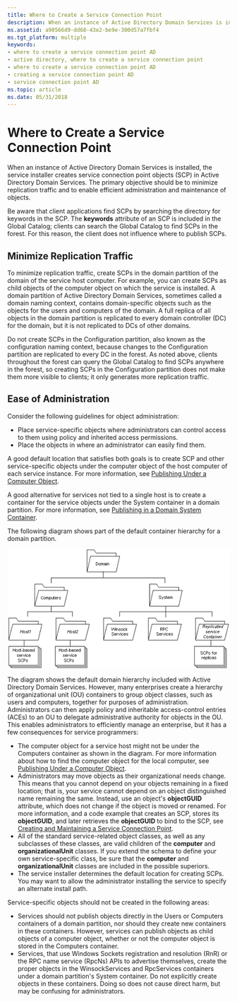 ```yaml
---
title: Where to Create a Service Connection Point
description: When an instance of Active Directory Domain Services is installed, the service installer creates service connection point objects (SCP) in Active Directory Domain Services.
ms.assetid: a90566d9-dd68-43e2-be9e-300d57a7fbf4
ms.tgt_platform: multiple
keywords:
- where to create a service connection point AD
- active directory, where to create a service connection point
- where to create a service connection point AD
- creating a service connection point AD
- service connection point AD
ms.topic: article
ms.date: 05/31/2018
---
```


# Where to Create a Service Connection Point

When an instance of Active Directory Domain Services is installed, the service installer creates service connection point objects (SCP) in Active Directory Domain Services. The primary objective should be to minimize replication traffic and to enable efficient administration and maintenance of objects.

Be aware that client applications find SCPs by searching the directory for keywords in the SCP. The **keywords** attribute of an SCP is included in the Global Catalog; clients can search the Global Catalog to find SCPs in the forest. For this reason, the client does not influence where to publish SCPs.

## Minimize Replication Traffic

To minimize replication traffic, create SCPs in the domain partition of the domain of the service host computer. For example, you can create SCPs as child objects of the computer object on which the service is installed. A domain partition of Active Directory Domain Services, sometimes called a domain naming context, contains domain-specific objects such as the objects for the users and computers of the domain. A full replica of all objects in the domain partition is replicated to every domain controller (DC) for the domain, but it is not replicated to DCs of other domains.

Do not create SCPs in the Configuration partition, also known as the configuration naming context, because changes to the Configuration partition are replicated to every DC in the forest. As noted above, clients throughout the forest can query the Global Catalog to find SCPs anywhere in the forest, so creating SCPs in the Configuration partition does not make them more visible to clients; it only generates more replication traffic.

## Ease of Administration

Consider the following guidelines for object administration:

-   Place service-specific objects where administrators can control access to them using policy and inherited access permissions.
-   Place the objects in where an administrator can easily find them.

A good default location that satisfies both goals is to create SCP and other service-specific objects under the computer object of the host computer of each service instance. For more information, see [Publishing Under a Computer Object](publishing-under-a-computer-object.md).

A good alternative for services not tied to a single host is to create a container for the service objects under the System container in a domain partition. For more information, see [Publishing in a Domain System Container](publishing-in-a-domain-system-container.md).

The following diagram shows part of the default container hierarchy for a domain partition.

![default domain partition container hierarchy](images/domain-container-heirarchy.png)

The diagram shows the default domain hierarchy included with Active Directory Domain Services. However, many enterprises create a hierarchy of organizational unit (OU) containers to group object classes, such as users and computers, together for purposes of administration. Administrators can then apply policy and inheritable access-control entries (ACEs) to an OU to delegate administrative authority for objects in the OU. This enables administrators to efficiently manage an enterprise, but it has a few consequences for service programmers:

-   The computer object for a service host might not be under the Computers container as shown in the diagram. For more information about how to find the computer object for the local computer, see [Publishing Under a Computer Object](publishing-under-a-computer-object.md).
-   Administrators may move objects as their organizational needs change. This means that you cannot depend on your objects remaining in a fixed location; that is, your service cannot depend on an object distinguished name remaining the same. Instead, use an object's **objectGUID** attribute, which does not change if the object is moved or renamed. For more information, and a code example that creates an SCP, stores its **objectGUID**, and later retrieves the **objectGUID** to bind to the SCP, see [Creating and Maintaining a Service Connection Point](creating-and-maintaining-a-service-connection-point.md).
-   All of the standard service-related object classes, as well as any subclasses of these classes, are valid children of the **computer** and **organizationalUnit** classes. If you extend the schema to define your own service-specific class, be sure that the **computer** and **organizationalUnit** classes are included in the possible superiors.
-   The service installer determines the default location for creating SCPs. You may want to allow the administrator installing the service to specify an alternate install path.

Service-specific objects should not be created in the following areas:

-   Services should not publish objects directly in the Users or Computers containers of a domain partition, nor should they create new containers in these containers. However, services can publish objects as child objects of a computer object, whether or not the computer object is stored in the Computers container.
-   Services, that use Windows Sockets registration and resolution (RnR) or the RPC name service (RpcNs) APIs to advertise themselves, create the proper objects in the WinsockServices and RpcServices containers under a domain partition's System container. Do not explicitly create objects in these containers. Doing so does not cause direct harm, but may be confusing for administrators.

 

 




